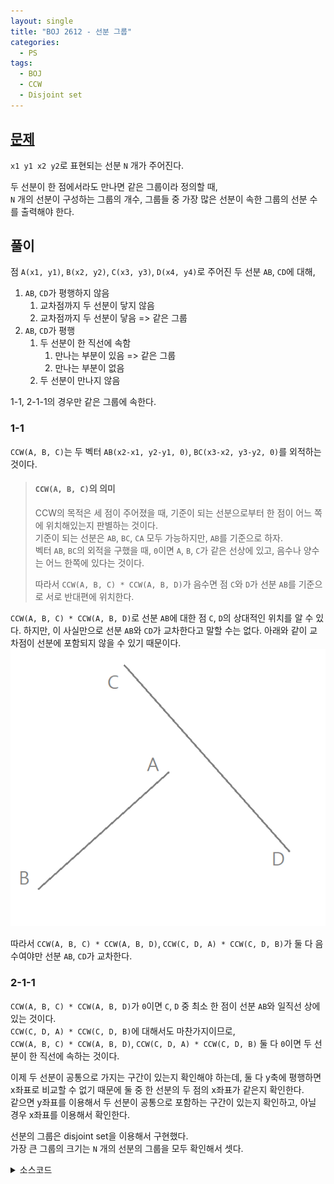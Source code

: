 ```yaml
---
layout: single
title: "BOJ 2612 - 선분 그룹"
categories:
  - PS
tags:
  - BOJ
  - CCW
  - Disjoint set
---
```

## <a href="https://www.acmicpc.net/problem/2162" target="_blank">문제</a>
`x1 y1 x2 y2`로 표현되는 선분 `N` 개가 주어진다.

두 선분이 한 점에서라도 만나면 같은 그룹이라 정의할 때,  
`N` 개의 선분이 구성하는 그룹의 개수, 그룹들 중 가장 많은 선분이 속한 그룹의 선분 수를 출력해야 한다.

## 풀이
점 `A(x1, y1)`, `B(x2, y2)`, `C(x3, y3)`, `D(x4, y4)`로 주어진 두 선분 `AB`, `CD`에 대해,
1. `AB`, `CD`가 평행하지 않음
	1. 교차점까지 두 선분이 닿지 않음
	2. 교차점까지 두 선분이 닿음 => 같은 그룹
2. `AB`, `CD`가 평행
	1. 두 선분이 한 직선에 속함
		1. 만나는 부분이 있음 => 같은 그룹
		2. 만나는 부분이 없음
	2. 두 선분이 만나지 않음

1-1, 2-1-1의 경우만 같은 그룹에 속한다.

### 1-1
`CCW(A, B, C)`는 두 벡터 `AB(x2-x1, y2-y1, 0)`, `BC(x3-x2, y3-y2, 0)`를 외적하는 것이다.

> #### `CCW(A, B, C)`의 의미
> CCW의 목적은 세 점이 주어졌을 때, 기준이 되는 선분으로부터 한 점이 어느 쪽에 위치해있는지 판별하는 것이다.  
> 기준이 되는 선분은 `AB`, `BC`, `CA` 모두 가능하지만, `AB`를 기준으로 하자.  
> 벡터 `AB`, `BC`의 외적을 구했을 때, `0`이면 `A`, `B`, `C`가 같은 선상에 있고, 음수나 양수는 어느 한쪽에 있다는 것이다.  
>
> 따라서 `CCW(A, B, C) * CCW(A, B, D)`가 음수면 점 `C`와 `D`가 선분 `AB`를 기준으로 서로 반대편에 위치한다.

`CCW(A, B, C) * CCW(A, B, D)`로 선분 `AB`에 대한 점 `C`, `D`의 상대적인 위치를 알 수 있다. 하지만, 이 사실만으로 선분 `AB`와 `CD`가 교차한다고 말할 수는 없다. 아래와 같이 교차점이 선분에 포함되지 않을 수 있기 때문이다.  
![boj-2162-ccw1](https://github.com/siriyaoff/siriyaoff.github.io/blob/master/_posts/img/boj-2162-ccw1.png?raw=true)

따라서 `CCW(A, B, C) * CCW(A, B, D)`, `CCW(C, D, A) * CCW(C, D, B)`가 둘 다 음수여야만 선분 `AB`, `CD`가 교차한다.

### 2-1-1
`CCW(A, B, C) * CCW(A, B, D)`가 `0`이면 `C`, `D` 중 최소 한 점이 선분 `AB`와 일직선 상에 있는 것이다.  
`CCW(C, D, A) * CCW(C, D, B)`에 대해서도 마찬가지이므로,  
`CCW(A, B, C) * CCW(A, B, D)`, `CCW(C, D, A) * CCW(C, D, B)` 둘 다 `0`이면 두 선분이 한 직선에 속하는 것이다.

이제 두 선분이 공통으로 가지는 구간이 있는지 확인해야 하는데, 둘 다 y축에 평행하면 x좌표로 비교할 수 없기 때문에 둘 중 한 선분의 두 점의 x좌표가 같은지 확인한다.  
같으면 y좌표를 이용해서 두 선분이 공통으로 포함하는 구간이 있는지 확인하고, 아닐 경우 x좌표를 이용해서 확인한다.

선분의 그룹은 disjoint set을 이용해서 구현했다.  
가장 큰 그룹의 크기는 `N` 개의 선분의 그룹을 모두 확인해서 셋다.

<details markdown="1">
<summary>소스코드</summary>
```cpp
#include<iostream>
#include<vector>
#include<utility>
#define x first
#define y second
using namespace std;
typedef pair<int, int> pii;
typedef pair<pii, pii> line;
typedef vector<int> vi;

int getp(vi& g, int a) {
	if(g[a]==a) return a;
	return g[a]=getp(g, g[a]);
}

int setp(vi& g, int a, int b) {
	a=getp(g, a);
	b=getp(g, b);
	if(a>b) {
		g[a]=b;
		return b;
	}
	else {
		g[b]=a;
		return a;
	}
}

int chkp(vi& g, int a, int b) {
	return getp(g, a) == getp(g, b);
}

int apart(int a, int b, int c, int d) {
	int min1, min2, max1, max2;
	if(a>b) min1=b,max1=a;
	else min1=a,max1=b;
	if(c>d) min2=d,max2=c;
	else min2=c,max2=d;
	
	return max1<min2 || max2<min1;
}

long long ccw(pii a, pii b, pii c) {
	return a.x*b.y+b.x*c.y+c.x*a.y-(a.y*b.x+b.y*c.x+c.y*a.x);
}

int inter(line a1, line a2) {
	long long c1=ccw(a1.x, a1.y, a2.x)*ccw(a1.x, a1.y, a2.y), c2=ccw(a2.x, a2.y, a1.x)*ccw(a2.x, a2.y, a1.y);
	if(c1>0 || c2>0) return 0;
	if(c1==0 && c2==0) {
		if(a1.x.x==a1.y.x) return !apart(a1.x.y, a1.y.y, a2.x.y, a2.y.y);
		else return !apart(a1.x.x, a1.y.x, a2.x.x, a2.y.x);
	}
	return 1;
}

int main()
{
	ios::sync_with_stdio(false);
	cin.tie(0);
	int n;
	cin>>n;
	vi g(n);
	vector<line> va(n);
	for(int i=0;i<n;i++) {
		g[i]=i;
		cin>>va[i].x.x>>va[i].x.y>>va[i].y.x>>va[i].y.y;
		for(int j=0;j<i;j++) {
			if(inter(va[i], va[j])) {
				if(!chkp(g, i, j)) setp(g, i, j);
			}
		}
	}
	
	int m=0, cnt=0;
	vi dset(n, 0);
	for(int i=0;i<n;i++) dset[getp(g, i)]++;
	for(int i=0;i<n;i++) {
		if(dset[i]) cnt++;
		if(m<dset[i]) m=dset[i];
	}
	cout<<cnt<<'\n'<<m;
	return 0;
}
```
</details>

## 풀고나서
내 코드처럼 CCW를 풀어서 쓰면 총 11번의 연산이 필요한데, 아래처럼 외적을 전개하기 전의 식을 사용하면 연산의 횟수를 7번으로 줄일 수 있다.  
[kimhc72](https://www.acmicpc.net/user/kimhc72)님의 코드 참조  
```cpp
long long ccw(pii p0, pii p1, pii p2) {
	long long dx1 = p1.x - p0.x;
    long long dx2 = p2.x - p1.x;
    int dy1 = p1.y - p0.y;
    int dy2 = p2.y - p1.y;
    return dx1 * dy2 - dx2 * dy1;
}
```